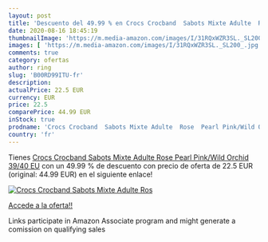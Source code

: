 ```yaml
---
layout: post
title: 'Descuento del 49.99 % en Crocs Crocband  Sabots Mixte Adulte  Ros'
date: 2020-08-16 18:45:19
thumbnailImage: 'https://m.media-amazon.com/images/I/31RQxWZR3SL._SL200_.jpg'
images: [ 'https://m.media-amazon.com/images/I/31RQxWZR3SL._SL200_.jpg' ]
comments: true
category: ofertas
author: ring
slug: 'B00RD99ITU-fr'
description:
actualPrice: 22.5 EUR
currency: EUR
price: 22.5
comparePrice: 44.99 EUR
inStock: true
prodname: 'Crocs Crocband  Sabots Mixte Adulte  Rose  Pearl Pink/Wild Orchid   39/40 EU'
country: 'fr'
---
```


Tienes [Crocs Crocband  Sabots Mixte Adulte  Rose  Pearl Pink/Wild Orchid   39/40 EU](https://www.amazon.fr/dp/B00RD99ITU/?tag=tolees0d-21) con un 49.99 % de descuento con precio de oferta de 22.5 EUR (original: 44.99 EUR) en el siguiente enlace!

[![Crocs Crocband  Sabots Mixte Adulte  Ros](https://m.media-amazon.com/images/I/31RQxWZR3SL._SL200_.jpg)](https://www.amazon.fr/dp/B00RD99ITU/?tag=tolees0d-21)

[Accede a la oferta!!](https://www.amazon.fr/dp/B00RD99ITU/?tag=tolees0d-21)

Links participate in Amazon Associate program and might generate a comission on qualifying sales


